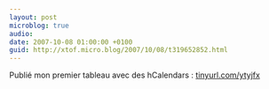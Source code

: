 ```yaml
---
layout: post
microblog: true
audio: 
date: 2007-10-08 01:00:00 +0100
guid: http://xtof.micro.blog/2007/10/08/t319652852.html
---
```

Publié mon premier tableau avec des hCalendars : [tinyurl.com/ytyjfx](http://tinyurl.com/ytyjfx)
